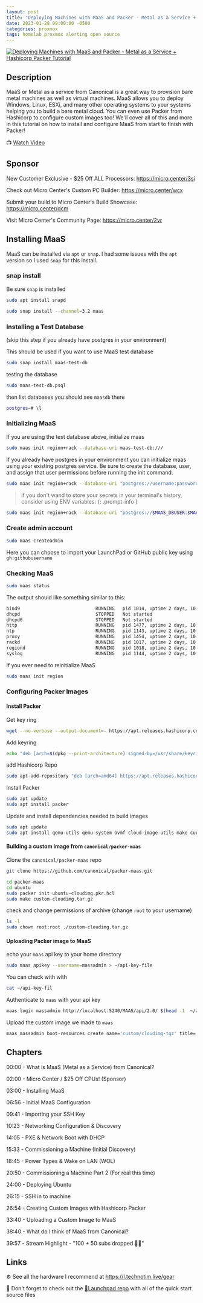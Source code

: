 ```yaml
---
layout: post
title: "Deploying Machines with MaaS and Packer - Metal as a Service + Hashicorp Packer Tutorial"
date: 2023-01-28 09:00:00 -0500
categories: proxmox
tags: homelab proxmox alerting open source
---
```


[![Deploying Machines with MaaS and Packer - Metal as a Service + Hashicorp Packer Tutorial](https://img.youtube.com/vi/lEqD3mRcqSo/0.jpg)](https://www.youtube.com/watch?v=lEqD3mRcqSo "Deploying Machines with MaaS and Packer - Metal as a Service + Hashicorp Packer Tutorial")

## Description

MaaS or Metal as a service from Canonical is a great way to provision bare metal machines as well as virtual machines.  MaaS allows you to deploy Windows, Linux, ESXi, and many other operating systems to your systems helping you to build a bare metal cloud.  You can even use Packer from Hashicorp to configure custom images too!  We'll cover all of this and more in this tutorial on how to install and configure MaaS from start to finish with Packer!

📺 [Watch Video](https://www.youtube.com/watch?v=lEqD3mRcqSo)

## Sponsor

New Customer Exclusive - $25 Off ALL Processors: <https://micro.center/3si>

Check out Micro Center's Custom PC Builder: <https://micro.center/wcx>

Submit your build to Micro Center's Build Showcase: <https://micro.center/dcm>

Visit Micro Center's Community Page: <https://micro.center/2vr>

## Installing MaaS

MaaS can be installed via `apt` or `snap`.  I had some issues with the `apt` version so I used `snap` for this install. 

### snap install

Be sure `snap` is installed

```bash
sudo apt install snapd
```

```bash
sudo snap install --channel=3.2 maas
```

### Installing a Test Database

(skip this step if you already have postgres in your environment)

This should be used if you want to use MaaS test database

```bash
sudo snap install maas-test-db
```

testing the database

```bash
sudo maas-test-db.psql
```

then list databases you should see `maasdb` there

```bash
postgres=# \l
```

### Initializing MaaS

If you are using the test database above, initialize maas

```bash
sudo maas init region+rack --database-uri maas-test-db:///

```

If you already have postgres in your environment you can initialize maas using your existing postgres service.  Be sure to create the database, user, and assign that user permissions before running the init command.

```bash
sudo maas init region+rack --database-uri "postgres://username:password@192.168.0.100/maas" # replace username /password / ip /db name
```

> if you don't wand to store your secrets in your terminal's history, consider using ENV variables:
{: .prompt-info }

```bash
sudo maas init region+rack --database-uri "postgres://$MAAS_DBUSER:$MAAS_DBPASS@$HOSTNAME/$MAAS_DBNAME"
```

### Create admin account

```bash
sudo maas createadmin
```

Here you can choose to import your LaunchPad or GitHub public key using `gh:githubusername`

### Checking MaaS

```bash
sudo maas status
```

The output should like something similar to this:

```bash
bind9                            RUNNING   pid 1014, uptime 2 days, 10:52:40
dhcpd                            STOPPED   Not started
dhcpd6                           STOPPED   Not started
http                             RUNNING   pid 1477, uptime 2 days, 10:52:23
ntp                              RUNNING   pid 1143, uptime 2 days, 10:52:37
proxy                            RUNNING   pid 1454, uptime 2 days, 10:52:25
rackd                            RUNNING   pid 1017, uptime 2 days, 10:52:40
regiond                          RUNNING   pid 1018, uptime 2 days, 10:52:40
syslog                           RUNNING   pid 1144, uptime 2 days, 10:52:37
```

If you ever need to reinitialize MaaS

```bash
sudo maas init region
```

### Configuring Packer Images

#### Install Packer

Get key ring

```bash
wget --no-verbose --output-document=- https://apt.releases.hashicorp.com/gpg | sudo gpg --dearmor --output=/usr/share/keyrings/hashicorp-archive-keyring.gpg 
```

Add keyring

```bash
echo "deb [arch=$(dpkg --print-architecture) signed-by=/usr/share/keyrings/hashicorp-archive-keyring.gpg] https://apt.releases.hashicorp.com $(lsb_release --codename --short) main" | sudo tee /etc/apt/sources.list.d/hashicorp.list
```

add Hashicorp Repo

```bash
sudo apt-add-repository "deb [arch=amd64] https://apt.releases.hashicorp.com $(lsb_release -cs) main" 
```

Install Packer

```bash
sudo apt update
sudo apt install packer
```

Update and install dependencies needed to build images

```bash
sudo apt update
sudo apt install qemu-utils qemu-system ovmf cloud-image-utils make curtain git
```

#### Building a custom image from `canonical/packer-maas`

Clone the `canonical/packer-maas` repo

```bash
git clone https://github.com/canonical/packer-maas.git

```

```bash
cd packer-maas
cd ubuntu
sudo packer init ubuntu-cloudimg.pkr.hcl
sudo make custom-cloudimg.tar.gz
```

check and change permissions of archive (change `root` to your username)

```bash
ls -l
sudo chown root:root ./custom-cloudimg.tar.gz

```

#### Uploading Packer image to MaaS

echo your `maas` api key to your home directory

```bash
sudo maas apikey --username=massadmin > ~/api-key-file
```

You can check with with

```bash
cat ~/api-key-fil
```

Authenticate to `maas` with your api key

```bash
maas login massadmin http://localhost:5240/MAAS/api/2.0/ $(head -1  ~/api-key-file)
```

Upload the custom image we made to `maas`

```bash
maas massadmin boot-resources create name='custom/cloudimg-tgz' title='Ubuntu Custom TGZ' architecture='amd64/generic' filetype='tgz' content@=custom-cloudimg.tar.gz
```

## Chapters

00:00 - What is MaaS (Metal as a Service) from Canonical?

02:00 - Micro Center / $25 Off CPUs! (Sponsor)

03:00 - Installing MaaS

06:56 - Initial MaaS Configuration

09:41 - Importing your SSH Key

10:23 - Networking Configuration & Discovery

14:05 - PXE & Network Boot with DHCP

15:33 - Commissioning a Machine (Initial Discovery)

18:45 - Power Types & Wake on LAN (WOL)

20:50 - Commissioning a Machine Part 2 (For real this time)

24:00 - Deploying Ubuntu

26:15 - SSH in to machine

26:54 - Creating Custom Images with Hashicorp Packer

33:40 - Uploading a Custom Image to MaaS

38:40 - What do I think of MaaS from Canonical?

39:57 - Stream Highlight - "100 + 50 subs dropped 🫳🎤"

## Links

⚙️ See all the hardware I recommend at <https://l.technotim.live/gear>

🚀 Don't forget to check out the [🚀Launchpad repo](https://l.technotim.live/quick-start) with all of the quick start source files
